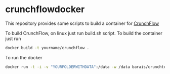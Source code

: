 # crunchflowdocker

This repository provides some scripts to build a container for [CrunchFlow](http://www.csteefel.com/)

To build CrunchFlow, on linux just run build.sh script. To build the container just run 

```bash
docker build -t yourname/crunchflow .
```

To run the docker 

```bash
docker run -t -i -v "YOURFOLDERWITHDATA":/data -w /data barais/crunchtop 
```
